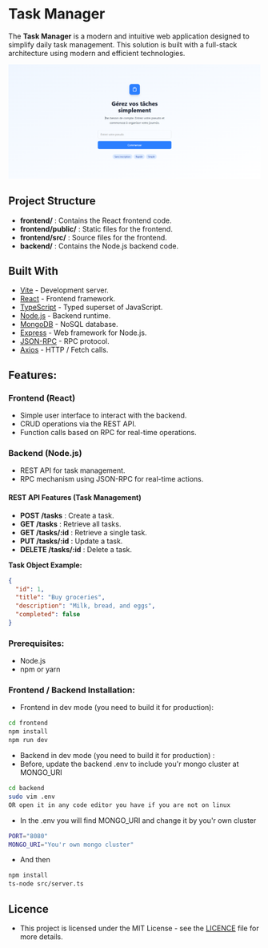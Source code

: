 # Task Manager

The **Task Manager** is a modern and intuitive web application designed to simplify daily task management. This solution is built with a full-stack architecture using modern and efficient technologies.

<img src="./ExternalImages/Home_page_task_manager.png" alt="Alternative text" width="1000" />

## Project Structure
- **frontend/** : Contains the React frontend code.
- **frontend/public/** : Static files for the frontend.
- **frontend/src/** : Source files for the frontend.
- **backend/** : Contains the Node.js backend code.

## Built With
- [Vite](https://vitejs.dev/) - Development server.
- [React](https://react.dev/) - Frontend framework.
- [TypeScript](https://www.typescriptlang.org/) - Typed superset of JavaScript.
- [Node.js](https://nodejs.org/) - Backend runtime.
- [MongoDB](https://www.mongodb.com/) - NoSQL database.
- [Express](https://expressjs.com/) - Web framework for Node.js.
- [JSON-RPC](https://www.jsonrpc.org/) - RPC protocol.
- [Axios](https://axios-http.com/fr/docs/intro) - HTTP / Fetch calls.

## Features:

### Frontend (React)
- Simple user interface to interact with the backend.
- CRUD operations via the REST API.
- Function calls based on RPC for real-time operations.

### Backend (Node.js)
- REST API for task management.
- RPC mechanism using JSON-RPC for real-time actions.

#### REST API Features (Task Management)
- **POST /tasks** : Create a task.
- **GET /tasks** : Retrieve all tasks.
- **GET /tasks/:id** : Retrieve a single task.
- **PUT /tasks/:id** : Update a task.
- **DELETE /tasks/:id** : Delete a task.

**Task Object Example:**
```json
{
  "id": 1,
  "title": "Buy groceries",
  "description": "Milk, bread, and eggs",
  "completed": false
}
```

### Prerequisites:
- Node.js
- npm or yarn

### Frontend / Backend Installation:

- Frontend in dev mode (you need to build it for production):
```bash
cd frontend
npm install
npm run dev 
```

- Backend in dev mode (you need to build it for production) :
- Before, update the backend .env to include you'r mongo cluster at MONGO_URI 
```bash
cd backend
sudo vim .env
OR open it in any code editor you have if you are not on linux
```

- In the .env you will find MONGO_URI and change it by you'r own cluster
```bash 
PORT="8080"
MONGO_URI="You'r own mongo cluster"
```

- And then

```bash
npm install 
ts-node src/server.ts
```
## Licence 
- This project is licensed under the MIT License - see the [LICENCE](https://fr.wikipedia.org/wiki/Licence_MIT) file for more details.
